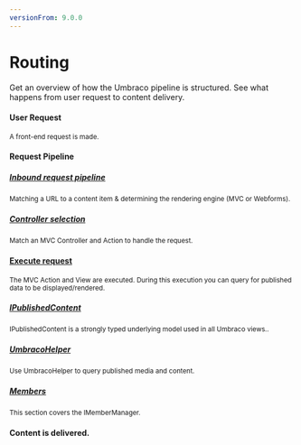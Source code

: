 ```yaml
---
versionFrom: 9.0.0
---
```


# Routing

Get an overview of how the Umbraco pipeline is structured. See what happens from user request to content delivery.

<div class="row implementation">
    <div class="col-sm-12"></div>
</div>

<div class="row">
    <div class="col-xs-3 point"></div>
    <div class="col-xs-3">
        <span class="dot big icon-Download">
            <span class="line v-line"></span>
            <span class="line h-line"></span>
        </span>
    </div>
    <div class="col-xs-9">
        <div class="row explain">
            <div class="col-xs-12">
                <h4 class="text-right">User Request</h4>
                <small>A front-end request is made.</small>
            </div>
        </div>
    </div>
</div>

<div class="row">
    <div class="col-xs-3">
        <span class="dot big icon-Tactics">
            <span class="line v-line top"></span>
            <span class="line v-line"></span>
            <span class="line h-line"></span>
        </span>
        <span class="dot small">
            <span class="line v-line"></span>
            <span class="line h-line"></span>
        </span>
    </div>
    <div class="col-xs-9">
        <div class="row explain">
            <div class="col-xs-12">
                <h4 class="text-right">Request Pipeline</h4>
            </div>
            <div class="col-sm-6">
                <h5><a href="Inbound-Pipeline/index-v9.md">Inbound request pipeline</a></h5>
                <small>Matching a URL to a content item & determining the rendering engine (MVC or Webforms).</small>
            </div>
            <div class="col-sm-6">
                <h5><a href="Controller-Selection/index-v9.md">Controller selection</a></h5>
                <small>Match an MVC Controller and Action to handle the request.</small>
            </div>
        </div>
    </div>
</div>

<div class="row">
    <div class="col-xs-3">
        <span class="dot big icon-Flash">
            <span class="line v-line top"></span>
            <span class="line v-line"></span>
            <span class="line h-line"></span>
        </span>
        <span class="dot small">
            <span class="line v-line"></span>
            <span class="line h-line"></span>
        </span>
        <span class="dot small">
            <span class="line v-line"></span>
            <span class="line h-line"></span>
        </span>
    </div>
    <div class="col-xs-9">
        <div class="row explain">
            <div class="col-xs-12">
                <h4 class="text-right"><a href="Execute-Request/">Execute request</a></h4>
                <small>The MVC Action and View are executed. During this execution you can query for published data to be displayed/rendered.</small>
            </div>
            <div class="col-sm-6">
                <h5><a href="../../Reference/Querying/IPublishedContent/index-v9">IPublishedContent</a></h5>
                <small>IPublishedContent is a strongly typed underlying model used in all Umbraco views..</small>
            </div>       
            <div class="col-sm-6">
                <h5><a href="../../Reference/Querying/UmbracoHelper/">UmbracoHelper</a></h5>
                <small>Use UmbracoHelper to query published media and content.</small>
            </div>
            <div class="col-sm-6">
                <h5><a href="../../Reference/Querying/IMemberManager/">Members</a></h5>
                <small>This section covers the IMemberManager.</small>
            </div>
        </div>
    </div>
</div>

<div class="row">
    <div class="col-xs-3">
        <span class="dot big icon-Article">
            <span class="line v-line top"></span>
            <span class="line h-line"></span>
        </span>
    </div>
    <div class="col-xs-9">
        <div class="row explain">
            <div class="col-xs-12">
                <h4 class="text-right">Content is delivered.</h4>
            </div>
        </div>
    </div>
</div>

